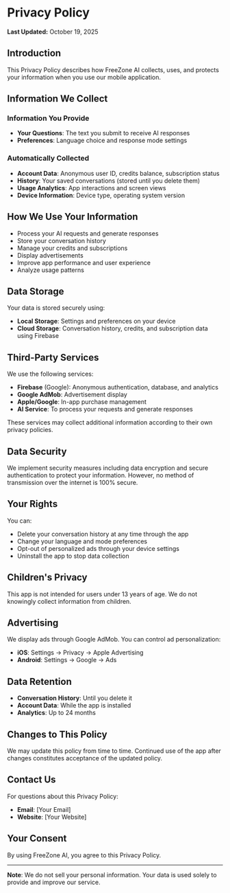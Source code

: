 # Privacy Policy

**Last Updated:** October 19, 2025

## Introduction

This Privacy Policy describes how FreeZone AI collects, uses, and protects your information when you use our mobile application.

## Information We Collect

### Information You Provide
- **Your Questions**: The text you submit to receive AI responses
- **Preferences**: Language choice and response mode settings

### Automatically Collected
- **Account Data**: Anonymous user ID, credits balance, subscription status
- **History**: Your saved conversations (stored until you delete them)
- **Usage Analytics**: App interactions and screen views
- **Device Information**: Device type, operating system version

## How We Use Your Information

- Process your AI requests and generate responses
- Store your conversation history
- Manage your credits and subscriptions
- Display advertisements
- Improve app performance and user experience
- Analyze usage patterns

## Data Storage

Your data is stored securely using:
- **Local Storage**: Settings and preferences on your device
- **Cloud Storage**: Conversation history, credits, and subscription data using Firebase

## Third-Party Services

We use the following services:
- **Firebase** (Google): Anonymous authentication, database, and analytics
- **Google AdMob**: Advertisement display
- **Apple/Google**: In-app purchase management
- **AI Service**: To process your requests and generate responses

These services may collect additional information according to their own privacy policies.

## Data Security

We implement security measures including data encryption and secure authentication to protect your information. However, no method of transmission over the internet is 100% secure.

## Your Rights

You can:
- Delete your conversation history at any time through the app
- Change your language and mode preferences
- Opt-out of personalized ads through your device settings
- Uninstall the app to stop data collection

## Children's Privacy

This app is not intended for users under 13 years of age. We do not knowingly collect information from children.

## Advertising

We display ads through Google AdMob. You can control ad personalization:
- **iOS**: Settings → Privacy → Apple Advertising
- **Android**: Settings → Google → Ads

## Data Retention

- **Conversation History**: Until you delete it
- **Account Data**: While the app is installed
- **Analytics**: Up to 24 months

## Changes to This Policy

We may update this policy from time to time. Continued use of the app after changes constitutes acceptance of the updated policy.

## Contact Us

For questions about this Privacy Policy:
- **Email**: [Your Email]
- **Website**: [Your Website]

## Your Consent

By using FreeZone AI, you agree to this Privacy Policy.

---

**Note**: We do not sell your personal information. Your data is used solely to provide and improve our service.

